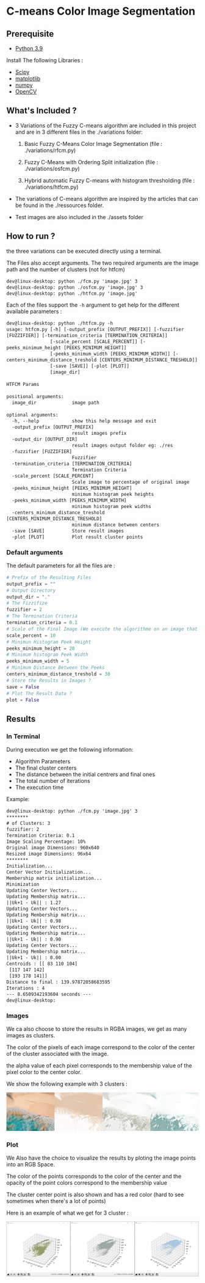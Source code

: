 # C-means Color Image Segmentation

## Prerequisite
- [Python 3.9](https://www.python.org/downloads/release/python-390/)

Install The following Libraries :
- [Scipy](https://pypi.org/project/scipy/)
- [matplotlib](https://pypi.org/project/matplotlib/)
- [numpy](https://pypi.org/project/numpy/)
- [OpenCV](https://pypi.org/project/opencv-python/)

## What's Included ?
- 3 Variations of the Fuzzy C-means algorithm are included in this project and are in 3 different files in the ./variations folder:
  1. Basic Fuzzy C-Means Color Image Segmentation (file : ./variations/rfcm.py)
   
  2. Fuzzy C-Means with Ordering Split initialization  (file : ./variations/osfcm.py)
   
  3. Hybrid automatic Fuzzy C-means with histogram thresholding (file : ./variations/htfcm.py)
   
- The variations of C-means algorithm are inspired by the articles that can be found in the ./ressources folder.

- Test images are also included in the ./assets folder

## How to run ?
the three variations can be executed directly using a terminal.

The Files also accept arguments. The two required arguments are the image path and the number of clusters (not for htfcm)
```
dev@linux-desktop: python ./fcm.py 'image.jpg' 3
dev@linux-desktop: python ./osfcm.py 'image.jpg' 3
dev@linux-desktop: python ./htfcm.py 'image.jpg'
```
Each of the files support the ```-h``` argument to get help for the different available parameters :
```
dev@linux-desktop: python ./htfcm.py -h
usage: htfcm.py [-h] [-output_prefix [OUTPUT_PREFIX]] [-fuzzifier [FUZZIFIER]] [-termination_criteria [TERMINATION_CRITERIA]]
                [-scale_percent [SCALE_PERCENT]] [-peeks_minimum_height [PEEKS_MINIMUM_HEIGHT]]
                [-peeks_minimum_width [PEEKS_MINIMUM_WIDTH]] [-centers_minimum_distance_treshold [CENTERS_MINIMUM_DISTANCE_TRESHOLD]]
                [-save [SAVE]] [-plot [PLOT]]
                [image_dir]

HTFCM Params

positional arguments:
  image_dir             image path

optional arguments:
  -h, --help            show this help message and exit
  -output_prefix [OUTPUT_PREFIX]
                        result images prefix
  -output_dir [OUTPUT_DIR]
                        result images output folder eg: ./res
  -fuzzifier [FUZZIFIER]
                        Fuzzifier
  -termination_criteria [TERMINATION_CRITERIA]
                        Termination Criteria
  -scale_percent [SCALE_PERCENT]
                        Scale image to percentage of original image
  -peeks_minimum_height [PEEKS_MINIMUM_HEIGHT]
                        minimum histogram peek heights
  -peeks_minimum_width [PEEKS_MINIMUM_WIDTH]
                        minimum histogram peek widths
  -centers_minimum_distance_treshold [CENTERS_MINIMUM_DISTANCE_TRESHOLD]
                        minimum distance between centers
  -save [SAVE]          Store result images
  -plot [PLOT]          Plot result cluster points
```
### Default arguments
The default parameters for all the files are :
```python
# Prefix of the Resulting Files
output_prefix = ""
# Output Directory
output_dir = "."
# The Fizzifize
fuzzifier = 2
# The Termination Criteria
termination_criteria = 0.1
# Scale of the Final Image (We execute the algorithme on an image that has a size equal to 10% of the original image size)
scale_percent = 10
# Minimun Histogram Peek Height
peeks_minimum_height = 20
# Minimum histogram Peek Width
peeks_minimum_width = 5
# Minimum Distance Between the Peeks
centers_minimum_distance_treshold = 30
# Store the Results in Images ?
save = False
# Plot The Result Data ?
plot = False
```
## Results
### In Terminal
During execution we get the following information:
- Algorithm Parameters
- The final cluster centers
- The distance between the initial centrers and final ones
- The total number of iterations
- The execution time

Example:
```
dev@linux-desktop: python ./fcm.py 'image.jpg' 3
********
# of Clusters: 3
fuzzifier: 2
Termination Criteria: 0.1
Image Scaling Percentage: 10%
Original image Dimensions: 960x640
Resized image Dimensions: 96x64
********
Initialization...
Center Vector Initialization...
Membership matrix initialization...
Minimization
Updating Center Vectors...
Updating Membership matrix...
||Uk+1 - Uk|| : 1.27
Updating Center Vectors...
Updating Membership matrix...
||Uk+1 - Uk|| : 0.98
Updating Center Vectors...
Updating Membership matrix...
||Uk+1 - Uk|| : 0.90
Updating Center Vectors...
Updating Membership matrix...
||Uk+1 - Uk|| : 0.00
Centroids : [[ 83 110 104]
 [117 147 142]
 [193 178 141]]
Distance to final : 139.97872058683595
Iterations : 4
--- 8.6509342193604 seconds ---
dev@linux-desktop:
```
### Images
We ca also choose to store the results in RGBA images, we get as many images as clusters.

The color of the pixels of each image correspond to the color of the center of the cluster associated with the image. 

the alpha value of each pixel corresponds to the membership value of the pixel color to the center color.

We show the following example with 3 clusters :

![alt text](./results/md_example_img.svg "Resulting Images")


### Plot
We Also have the choice to visualize the results by ploting the image points into an RGB Space.

The color of the points corresponds to the color of the center and the opacity of the point colors correspond to the membership value

The cluster center point is also shown and has a red color (hard to see sometimes when there's a lot of points)

Here is an example of what we get for 3 cluster :

![alt text](./results/md_example_plot.svg "Resulting Images")
